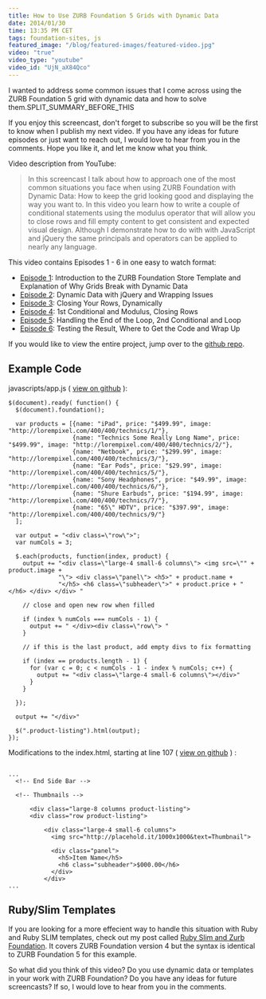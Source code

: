 ```yaml
---
title: How to Use ZURB Foundation 5 Grids with Dynamic Data
date: 2014/01/30
time: 13:35 PM CET
tags: foundation-sites, js
featured_image: "/blog/featured-images/featured-video.jpg"
video: "true"
video_type: "youtube"
video_id: "UjN_aX84Qco"
---
```


I wanted to address some common issues that I come across using the ZURB Foundation 5 grid with dynamic data and how to solve them.SPLIT\_SUMMARY\_BEFORE\_THIS

If you enjoy this screencast, don't forget to subscribe so you will be the first to know when I publish my next video. If you have any ideas for future episodes or just want to reach out, I would love to hear from you in the comments. Hope you like it, and let me know what you think.

Video description from YouTube:

> In this screencast I talk about how to approach one of the most common situations you face when using ZURB Foundation with Dynamic Data: How to keep the grid looking good and displaying the way you want to. In this video you learn how to write a couple of conditional statements using the modulus operator that will allow you to close rows and fill empty content to get consistent and expected visual design. Although I demonstrate how to do with with JavaScript and jQuery the same principals and operators can be applied to nearly any language.

This video contains Episodes 1 - 6 in one easy to watch format:

 * [Episode 1](http://www.youtube.com/watch?v=hSSitbSCn6Y&list=PL1gbVstzjPTbo5J9Efl0-gUk0wWBTyzb4): Introduction to the ZURB Foundation Store Template and Explanation of Why Grids Break with Dynamic Data
 * [Episode 2](http://www.youtube.com/watch?v=cWUurEPMrx4&list=PL1gbVstzjPTbo5J9Efl0-gUk0wWBTyzb4): Dynamic Data with jQuery and Wrapping Issues
 * [Episode 3](http://www.youtube.com/watch?v=t9RBHnMYRVk&list=PL1gbVstzjPTbo5J9Efl0-gUk0wWBTyzb4): Closing Your Rows, Dynamically
 * [Episode 4](http://www.youtube.com/watch?v=v4XVOa1lwCY&list=PL1gbVstzjPTbo5J9Efl0-gUk0wWBTyzb4): 1st Conditional and Modulus, Closing Rows
 * [Episode 5](http://www.youtube.com/watch?v=-z5qs8KwKpU&list=PL1gbVstzjPTbo5J9Efl0-gUk0wWBTyzb4): Handling the End of the Loop, 2nd Conditional and Loop
 * [Episode 6](http://www.youtube.com/watch?v=I5dD9sx3eI8&list=PL1gbVstzjPTbo5J9Efl0-gUk0wWBTyzb4): Testing the Result, Where to Get the Code and Wrap Up

If you would like to view the entire project, jump over to the [github repo](https://github.com/manofstone/demo-zurb-foundation-5-grids-with-dynamic-data).

## Example Code

javascripts/app.js ( [view on github](https://github.com/manofstone/demo-zurb-foundation-5-grids-with-dynamic-data/blob/master/js/app.js) ):

<pre><code class="javascript">$(document).ready( function() {
  $(document).foundation();

  var products = [{name: &quot;iPad&quot;, price: &quot;$499.99&quot;, image: &quot;http://lorempixel.com/400/400/technics/1/&quot;},
                  {name: &quot;Technics Some Really Long Name&quot;, price: &quot;$499.99&quot;, image: &quot;http://lorempixel.com/400/400/technics/2/&quot;},
                  {name: &quot;Netbook&quot;, price: &quot;$299.99&quot;, image: &quot;http://lorempixel.com/400/400/technics/3/&quot;},
                  {name: &quot;Ear Pods&quot;, price: &quot;$29.99&quot;, image: &quot;http://lorempixel.com/400/400/technics/5/&quot;},
                  {name: &quot;Sony Headphones&quot;, price: &quot;$49.99&quot;, image: &quot;http://lorempixel.com/400/400/technics/6/&quot;},
                  {name: &quot;Shure Earbuds&quot;, price: &quot;$194.99&quot;, image: &quot;http://lorempixel.com/400/400/technics/7/&quot;},
                  {name: &quot;65\&quot; HDTV&quot;, price: &quot;$397.99&quot;, image: &quot;http://lorempixel.com/400/400/technics/9/&quot;}
  ];

  var output = &quot;&lt;div class=\&quot;row\&quot;&gt;&quot;;
  var numCols = 3;

  $.each(products, function(index, product) {
    output += &quot;&lt;div class=\&quot;large-4 small-6 columns\&quot;&gt; &lt;img src=\&quot;&quot; + product.image +
              &quot;\&quot;&gt; &lt;div class=\&quot;panel\&quot;&gt; &lt;h5&gt;&quot; + product.name +
              &quot;&lt;/h5&gt; &lt;h6 class=\&quot;subheader\&quot;&gt;&quot; + product.price + &quot;&lt;/h6&gt; &lt;/div&gt; &lt;/div&gt; &quot;

    // close and open new row when filled

    if (index % numCols === numCols - 1) {
      output += &quot; &lt;/div&gt;&lt;div class=\&quot;row\&quot;&gt; &quot;
    }

    // if this is the last product, add empty divs to fix formatting

    if (index == products.length - 1) {
      for (var c = 0; c &lt; numCols - 1 - index % numCols; c++) {
        output += &quot;&lt;div class=\&quot;large-4 small-6 columns\&quot;&gt;&lt;/div&gt;&quot;
      }
    }

  });

  output += &quot;&lt;/div&gt;&quot;

  $(&quot;.product-listing&quot;).html(output);
});</code></pre>


Modifications to the index.html, starting at line 107 ( [view on github](https://github.com/manofstone/demo-zurb-foundation-5-grids-with-dynamic-data/blob/master/index.html) ) :

<pre><code class="html">
...
  &lt;!-- End Side Bar --&gt;

  &lt;!-- Thumbnails --&gt;

      &lt;div class=&quot;large-8 columns product-listing&quot;&gt;
      &lt;div class=&quot;row product-listing&quot;&gt;

          &lt;div class=&quot;large-4 small-6 columns&quot;&gt;
            &lt;img src=&quot;http://placehold.it/1000x1000&amp;text=Thumbnail&quot;&gt;

            &lt;div class=&quot;panel&quot;&gt;
              &lt;h5&gt;Item Name&lt;/h5&gt;
              &lt;h6 class=&quot;subheader&quot;&gt;$000.00&lt;/h6&gt;
            &lt;/div&gt;
          &lt;/div&gt;
...</code></pre>

## Ruby/Slim Templates

If you are looking for a more effecient way to handle this situation with Ruby and Ruby SLIM templates, check out my post called [Ruby Slim and Zurb Foundation](/blog/ruby-slim-and-zurb-foundation). It covers ZURB Foundation version 4 but the syntax is identical to ZURB Foundation 5 for this example.

So what did you think of this video? Do you use dynamic data or templates in your work with ZURB Foundation? Do you have any ideas for future screencasts? If so, I would love to hear from you in the comments.

